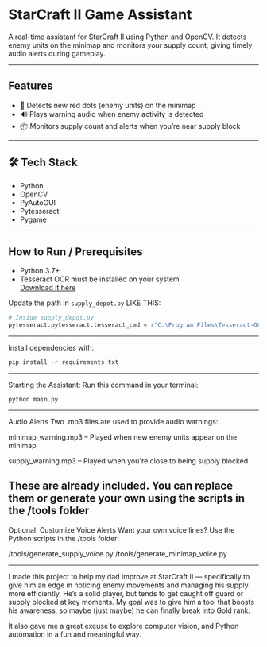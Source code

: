 # StarCraft II Game Assistant

A real-time assistant for StarCraft II using Python and OpenCV. It detects enemy units on the minimap and monitors your supply count, giving timely audio alerts during gameplay.

---

## Features

- 📍 Detects new red dots (enemy units) on the minimap
- 🔊 Plays warning audio when enemy activity is detected
- 📦 Monitors supply count and alerts when you’re near supply block

---------------------------------------------------------------------------------------------------------------------------------------------------

## 🛠 Tech Stack

- Python
- OpenCV
- PyAutoGUI
- Pytesseract
- Pygame

------------------------------------------------------------------------------------------------------------------------------------------------
## How to Run / Prerequisites

- Python 3.7+
- Tesseract OCR must be installed on your system  
  [Download it here](https://github.com/tesseract-ocr/tesseract)

Update the path in `supply_depot.py` LIKE THIS:
```python
# Inside supply_depot.py
pytesseract.pytesseract.tesseract_cmd = r"C:\Program Files\Tesseract-OCR\tesseract.exe"
```
------------------------------------------------------------------------------------------------------------------------------------------------
Install dependencies with:

```bash
pip install -r requirements.txt
```
------------------------------------------------------------------------------------------------------------------------------------------------
Starting the Assistant:
Run this command in your terminal:
```
python main.py
```
------------------------------------------------------------------------------------------------------------------------------------------------
Audio Alerts
Two .mp3 files are used to provide audio warnings:

minimap_warning.mp3 – Played when new enemy units appear on the minimap

supply_warning.mp3 – Played when you're close to being supply blocked

These are already included. You can replace them or generate your own using the scripts in the /tools folder
------------------------------------------------------------------------------------------------------------------------------------------------
Optional: Customize Voice Alerts
Want your own voice lines? Use the Python scripts in the /tools folder:

/tools/generate_supply_voice.py
/tools/generate_minimap_voice.py

------------------------------------------------------------------------------------------------------------------------------------------------------------------------------------------------------------------------------------------------
I made this project to help my dad improve at StarCraft II — specifically to give him an edge in noticing enemy movements and managing his supply more efficiently.
He’s a solid player, but tends to get caught off guard or supply blocked at key moments. My goal was to give him a tool that boosts his awareness, so maybe (just maybe) he can finally break into Gold rank.

It also gave me a great excuse to explore computer vision, and Python automation in a fun and meaningful way.
